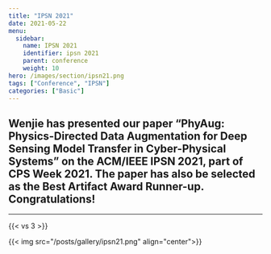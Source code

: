 ```yaml
---
title: "IPSN 2021"
date: 2021-05-22
menu:
  sidebar:
    name: IPSN 2021
    identifier: ipsn 2021
    parent: conference
    weight: 10
hero: /images/section/ipsn21.png
tags: ["Conference", "IPSN"]
categories: ["Basic"]
---
```


## Wenjie has presented our paper “PhyAug: Physics-Directed Data Augmentation for Deep Sensing Model Transfer in Cyber-Physical Systems” on the ACM/IEEE IPSN 2021, part of CPS Week 2021. The paper has also be selected as the Best Artifact Award Runner-up. Congratulations!
---
{{< vs 3 >}}

{{< img src="/posts/gallery/ipsn21.png" align="center">}}
